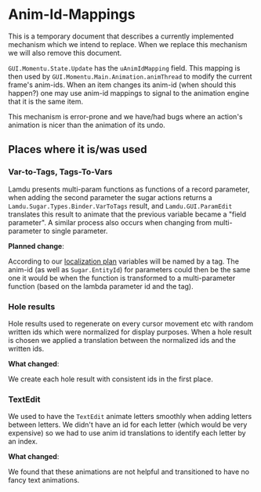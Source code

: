# Anim-Id-Mappings

This is a temporary document that describes
a currently implemented mechanism which we intend to replace.
When we replace this mechanism we will also remove this document.

`GUI.Momentu.State.Update` has the `uAnimIdMapping` field.
This mapping is then used by `GUI.Momentu.Main.Animation.animThread` to modify
the current frame's anim-ids.
When an item changes its anim-id (when should this happen?) one may use anim-id mappings
to signal to the animation engine that it is the same item.

This mechanism is error-prone and we have/had bugs where
an action's animation is nicer than the animation of its undo.

## Places where it is/was used

### Var-to-Tags, Tags-To-Vars

Lamdu presents multi-param functions as functions of a record parameter,
when adding the second parameter the sugar actions returns a
`Lamdu.Sugar.Types.Binder.VarToTags` result, and `Lamdu.GUI.ParamEdit`
translates this result to animate that the previous variable became a "field parameter".
A similar process also occurs when changing from multi-parameter to single parameter.

**Planned change**:

According to our [localization plan](Localization.md) variables will be named by a tag.
The anim-id (as well as `Sugar.EntityId`) for parameters could then be the same one it would be
when the function is transformed to a multi-parameter function (based on the lambda parameter id and the tag).

### Hole results

Hole results used to regenerate on every cursor movement etc with random written ids
which were normalized for display purposes.
When a hole result is chosen we applied a translation between the normalized ids and the written ids.

**What changed**:

We create each hole result with consistent ids in the first place.

### TextEdit

We used to have the `TextEdit` animate letters smoothly when adding letters between letters.
We didn't have an id for each letter (which would be very expensive) so we had to use anim id translations
to identify each letter by an index.

**What changed**:

We found that these animations are not helpful and transitioned to have no fancy text animations.
